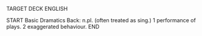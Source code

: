 TARGET DECK
ENGLISH

START
Basic
Dramatics
Back: n.pl. (often treated as sing.) 1 performance of plays. 2 exaggerated behaviour.
END
